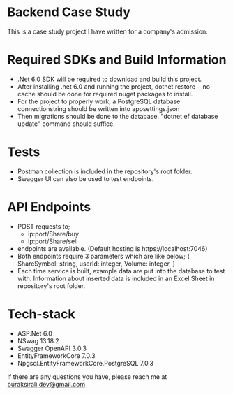 # Backend Case Study
This is a case study project I have written for a company's admission.

# Required SDKs and Build Information
- .Net 6.0 SDK will be required to download and build this project.
- After installing .net 6.0 and running the project, dotnet restore --no-cache should be done for required nuget packages to install.
- For the project to properly work, a PostgreSQL database connectionstring should be written into appsettings.json
- Then migrations should be done to the database. "dotnet ef database update" command should suffice.

# Tests
- Postman collection is included in the repository's root folder.
- Swagger UI can also be used to test endpoints.

# API Endpoints
- POST requests to;
  * ip:port/Share/buy
  * ip:port/Share/sell
- endpoints are available. (Default hosting is https://localhost:7046)
- Both endpoints require 3 parameters which are like below;
{ 
  ShareSymbol: string,
  userId: integer,
  Volume: integer,
}
- Each time service is built, example data are put into the database to test with. Information about inserted data is included in an Excel Sheet in repository's root folder.

# Tech-stack
- ASP.Net 6.0
- NSwag 13.18.2
- Swagger OpenAPI 3.0.3
- EntityFrameworkCore 7.0.3
- Npgsql.EntityFrameworkCore.PostgreSQL 7.0.3

If there are any questions you have, please reach me at buraksirali.dev@gmail.com
